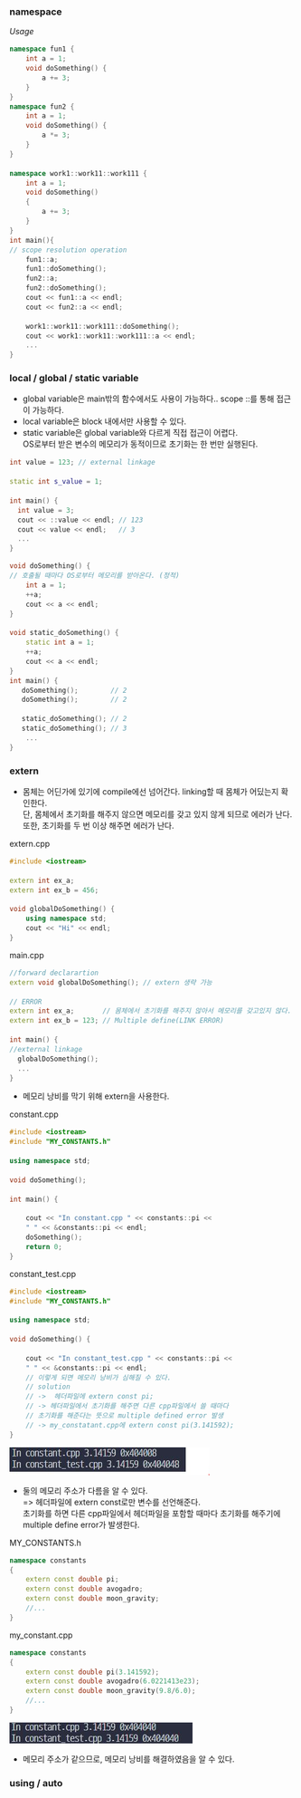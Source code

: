 ### namespace
_Usage_
```c++
namespace fun1 {
    int a = 1;
    void doSomething() {
        a += 3;
    }
}
namespace fun2 {
    int a = 1;
    void doSomething() {
        a *= 3;
    }
}

namespace work1::work11::work111 {
    int a = 1;
    void doSomething()
    { 
        a += 3;
    }
}
int main(){  
// scope resolution operation
    fun1::a;
    fun1::doSomething();
    fun2::a;
    fun2::doSomething();
    cout << fun1::a << endl;
    cout << fun2::a << endl;

    work1::work11::work111::doSomething();
    cout << work1::work11::work111::a << endl;
    ...    
}
```
### local / global / static variable
* global variable은 main밖의 함수에서도 사용이 가능하다.. scope ::를 통해 접근이 가능하다.
* local variable은 block 내에서만 사용할 수 있다. 
* static variable은 global variable와 다르게 직접 접근이 어렵다.  
OS로부터 받은 변수의 메모리가 동적이므로 초기화는 한 번만 실행된다.
```c++
int value = 123; // external linkage

static int s_value = 1;

int main() {
  int value = 3;
  cout << ::value << endl; // 123
  cout << value << endl;   // 3
  ...
}
```
```c++
void doSomething() {
// 호출될 때마다 OS로부터 메모리를 받아온다. (정적)
    int a = 1;
    ++a;
    cout << a << endl;
}

void static_doSomething() {
    static int a = 1;
    ++a;
    cout << a << endl;
}
int main() {
   doSomething();        // 2
   doSomething();        // 2

   static_doSomething(); // 2
   static_doSomething(); // 3
    ...
}
```
### extern
* 몸체는 어딘가에 있기에 compile에선 넘어간다. linking할 때 몸체가 어딨는지 확인한다.  
단, 몸체에서 초기화를 해주지 않으면 메모리를 갖고 있지 않게 되므로 에러가 난다.  
또한, 초기화를 두 번 이상 해주면 에러가 난다.    

extern.cpp
```c++
#include <iostream>

extern int ex_a;
extern int ex_b = 456;

void globalDoSomething() {
    using namespace std;
    cout << "Hi" << endl;
}
```

main.cpp
```c++
//forward declarartion
extern void globalDoSomething(); // extern 생략 가능

// ERROR
extern int ex_a;       // 몸체에서 초기화를 해주지 않아서 메모리를 갖고있지 않다.
extern int ex_b = 123; // Multiple define(LINK ERROR)

int main() {
//external linkage
  globalDoSomething();
  ...
}
```
* 메모리 낭비를 막기 위해 extern을 사용한다.  

constant.cpp
```c++
#include <iostream>
#include "MY_CONSTANTS.h"

using namespace std;

void doSomething(); 

int main() {

    cout << "In constant.cpp " << constants::pi << 
    " " << &constants::pi << endl;
    doSomething();
    return 0;
}
```
constant_test.cpp
```c++
#include <iostream>
#include "MY_CONSTANTS.h"

using namespace std;

void doSomething() {

    cout << "In constant_test.cpp " << constants::pi << 
    " " << &constants::pi << endl;
    // 이렇게 되면 메모리 낭비가 심해질 수 있다.
    // solution
    // ->  헤더파일에 extern const pi;
    // -> 헤더파일에서 초기화를 해주면 다른 cpp파일에서 쓸 때마다
    // 초기화를 해준다는 뜻으로 multiple defined error 발생
    // -> my_constatant.cpp에 extern const pi(3.141592);
}
```
![output1](./output1.png)  
* 둘의 메모리 주소가 다름을 알 수 있다.  
=> 헤더파일에 extern const로만 변수를 선언해준다.  
초기화를 하면 다른 cpp파일에서 헤더파일을 포함할 때마다 초기화를 해주기에 multiple define error가 발생한다.

MY_CONSTANTS.h
```c++
namespace constants
{
    extern const double pi;
    extern const double avogadro;
    extern const double moon_gravity;
    //...
} 
```
my_constant.cpp
```c++
namespace constants
{
    extern const double pi(3.141592);
    extern const double avogadro(6.0221413e23);
    extern const double moon_gravity(9.8/6.0);
    //...
}
```
![output2](./output2.png)  
* 메모리 주소가 같으므로, 메모리 낭비를 해결하였음을 알 수 있다.

### using / auto
